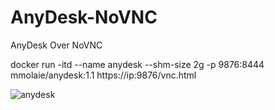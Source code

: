 # AnyDesk-NoVNC
AnyDesk Over NoVNC

docker run -itd --name anydesk --shm-size 2g -p 9876:8444 mmolaie/anydesk:1.1
https://ip:9876/vnc.html

![anydesk](https://user-images.githubusercontent.com/61406816/218536364-032edd57-51f2-44a1-8237-980ad4572b01.PNG)

